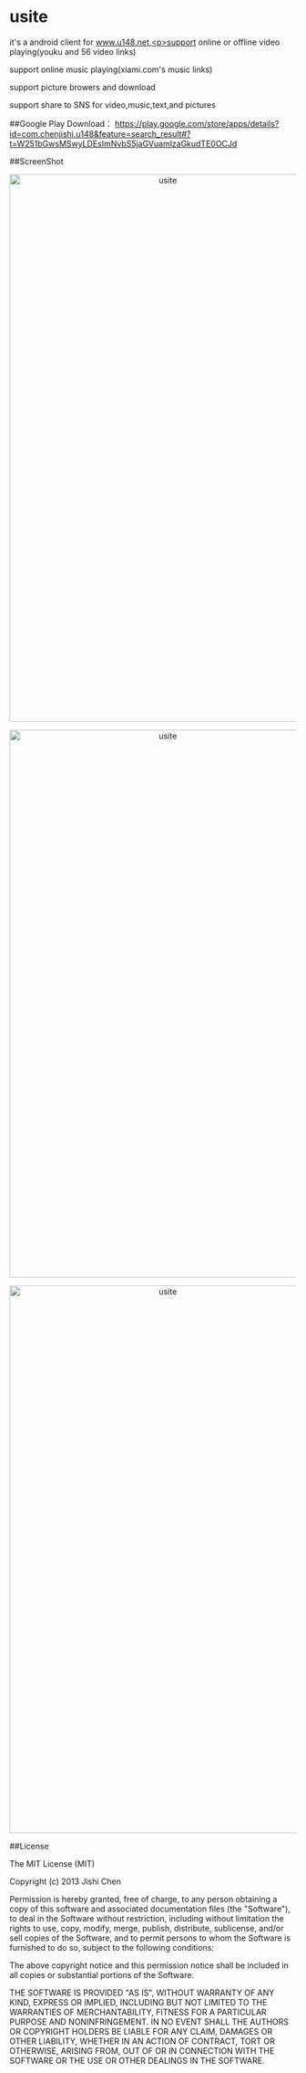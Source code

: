usite
=====

it's a android client for www.u148.net,<p>support online or offline video playing(youku and 56 video links)</p><p>support online music playing(xiami.com's music links)</p><p>support picture browers and download</p><p>support share to SNS for video,music,text,and pictures</p>

##Google Play Download：
https://play.google.com/store/apps/details?id=com.chenjishi.u148&feature=search_result#?t=W251bGwsMSwyLDEsImNvbS5jaGVuamlzaGkudTE0OCJd

##ScreenShot
<p align="center">
  <img src="https://raw.github.com/chenjishi/usite/master/image_1.png?raw=true" 
  alt="usite" height="960" width="540"/>
</p>
<p align="center">
  <img src="https://raw.github.com/chenjishi/usite/master/image_3.png?raw=true" 
  alt="usite" height="960" width="540"/>
</p>
<p align="center">
  <img src="https://raw.github.com/chenjishi/usite/master/image_4.png?raw=true" 
  alt="usite" height="960" width="540"/>
</p>

##License

The MIT License (MIT)

Copyright (c) 2013 Jishi Chen

Permission is hereby granted, free of charge, to any person obtaining a copy of
this software and associated documentation files (the "Software"), to deal in
the Software without restriction, including without limitation the rights to
use, copy, modify, merge, publish, distribute, sublicense, and/or sell copies of
the Software, and to permit persons to whom the Software is furnished to do so,
subject to the following conditions:

The above copyright notice and this permission notice shall be included in all
copies or substantial portions of the Software.

THE SOFTWARE IS PROVIDED "AS IS", WITHOUT WARRANTY OF ANY KIND, EXPRESS OR
IMPLIED, INCLUDING BUT NOT LIMITED TO THE WARRANTIES OF MERCHANTABILITY, FITNESS
FOR A PARTICULAR PURPOSE AND NONINFRINGEMENT. IN NO EVENT SHALL THE AUTHORS OR
COPYRIGHT HOLDERS BE LIABLE FOR ANY CLAIM, DAMAGES OR OTHER LIABILITY, WHETHER
IN AN ACTION OF CONTRACT, TORT OR OTHERWISE, ARISING FROM, OUT OF OR IN
CONNECTION WITH THE SOFTWARE OR THE USE OR OTHER DEALINGS IN THE SOFTWARE.





